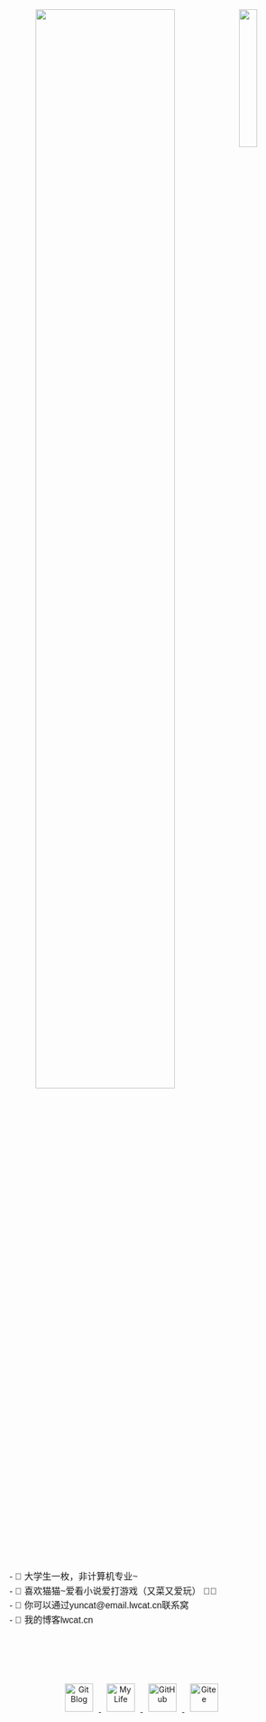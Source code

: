 <div align="center">
  
  <img src="https://cdn.lwcat.cn/wordpress/them/assets/images/top/meow.gif" width="25%" align="right" />
  <img src="https://cdn.lwcat.cn/git.svg" width="70%" />
  <br><br>

  <pre style="text-align: left; font-size: 16px; line-height: 1.6; font-family: 'Arial', sans-serif;">
    - 🌱 大学生一枚，非计算机专业~
    - 🐾 喜欢猫猫~爱看小说爱打游戏（又菜又爱玩） 🐤🐥
    - 💬 你可以通过yuncat@email.lwcat.cn联系窝
    - 🤔 我的博客lwcat.cn
  </pre>
  <br><br>

  <a href="https://lwcat.cn">
    <img src="https://cdn.lwcat.cn/gitblog.svg" alt="Git Blog" style="width: 50px; margin: 10px;">
  </a>
  <a href="https://mylove.lifestyle">
    <img src="https://cdn.lwcat.cn/gitmylife.svg" alt="My Life" style="width: 50px; margin: 10px;">
  </a>
  <a href="https://github.com/smcloudcat/">
    <img src="https://cdn.lwcat.cn/github.svg" alt="GitHub" style="width: 50px; margin: 10px;">
  </a>
  <a href="https://gitee.com/ximami/">
    <img src="https://cdn.lwcat.cn/gitee.svg" alt="Gitee" style="width: 50px; margin: 10px;">
  </a>
</div>
